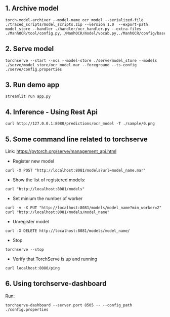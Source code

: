 ## 1. Archive model
```
torch-model-archiver --model-name ocr_model --serialized-file ./traced_scripts/model_scripts.zip --version 1.0  --export-path model_store --handler ./handler/ocr_handler.py --extra-files ./ManhOCR/tool/config.py,./ManhOCR/model/vocab.py,./ManhOCR/config/base.yml,./traced_scripts/model_scripts/cnn_model.pt,./traced_scripts/model_scripts/decoder_model.pt,./traced_scripts/model_scripts/encoder_model.pt
```

## 2. Serve model
```
torchserve --start --ncs --model-store ./serve/model_store --models ./serve/model_store/ocr_model.mar --foreground --ts-config ./serve/config.properties
```
## 3. Run demo app
```
streamlit run app.py
```


## 4. Inference - Using Rest Api
```
curl http://127.0.0.1:8080/predictions/ocr_model -T ./sample/0.png
```


## 5. Some command line related to torchserve 
Link: https://pytorch.org/serve/management_api.html
- Register new model
```
curl -X POST "http://localhost:8081/models?url=model_name.mar"
```
- Show the list of registered models:
```
curl "http://localhost:8081/models"
```
- Set minium the number of worker
```
curl -v -X PUT "http://localhost:8081/models/model_name?min_worker=2"
curl "http://localhost:8081/models/model_name"
```
- Unregister model
```
curl -X DELETE http://localhost:8081/models/model_name/
```
- Stop
```
torchserve --stop
```
- Verify that TorchServe is up and running
```
curl localhost:8080/ping
```

## 6. Using torchserve-dashboard
Run: 
```
torchserve-dashboard --server.port 8505 -- --config_path ./config.properties
```